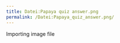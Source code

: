 ```yaml
---
title: Datei:Papaya quiz answer.png
permalink: /Datei:Papaya_quiz_answer.png/
---
```


Importing image file
